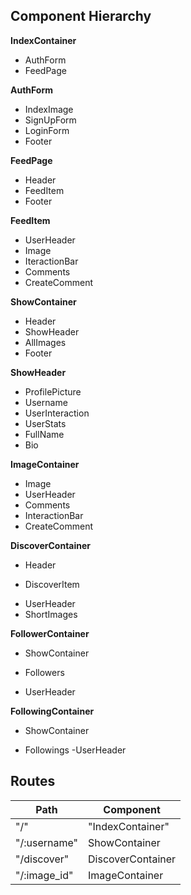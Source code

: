 ## Component Hierarchy

**IndexContainer**
 - AuthForm
 - FeedPage

**AuthForm**
 - IndexImage
 - SignUpForm
 - LoginForm
 - Footer

**FeedPage**
 - Header
 - FeedItem
 - Footer

**FeedItem**
 - UserHeader
 - Image
 - IteractionBar
 - Comments
 - CreateComment

**ShowContainer**
 - Header
 - ShowHeader
 - AllImages
 - Footer

**ShowHeader**
 - ProfilePicture
 - Username
 - UserInteraction
 - UserStats
 - FullName
 - Bio

**ImageContainer**
 - Image
 - UserHeader
 - Comments
 - InteractionBar
 - CreateComment

**DiscoverContainer**
 - Header
 + DiscoverItem
  - UserHeader
  - ShortImages

**FollowerContainer**
 - ShowContainer
 + Followers
  - UserHeader

**FollowingContainer**
 - ShowContainer
 + Followings
  -UserHeader

## Routes

|Path   | Component   |
|-------|-------------|
| "/" | "IndexContainer" |
| "/:username" | ShowContainer |
| "/discover" | DiscoverContainer |
| "/:image_id" | ImageContainer |
